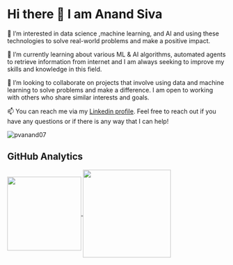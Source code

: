 # Hi there 👋 I am Anand Siva

👀 I’m interested in data science ,machine learning, and AI and using these technologies to solve real-world problems and make a positive impact.

🌱 I’m currently learning about various ML & AI algorithms, automated agents to retrieve information from internet and I am always seeking to improve my skills and knowledge in this field.

💞️ I’m looking to collaborate on projects that involve using data and machine learning to solve problems and make a difference. I am open to working with others who share similar interests and goals.

📫 You can reach me via my [Linkedin profile](https://www.linkedin.com/in/anandsivapv/). Feel free to reach out if you have any questions or if there is any way that I can help!
<p align="left"> <img src="https://komarev.com/ghpvc/?username=pvanand07&label=Profile%20views&color=0e75b6&style=flat" alt="pvanand07" /> </p>

## GitHub Analytics 

<p align="left">
<a href="https://github.com/pvanand07">
  <img  align="center" height="170em" src="https://github-readme-stats-eight-theta.vercel.app/api/top-langs/?username=pvanand07&theme=github-compact&layout=compact&langs_count=10&exclude_repo=gamebase&hide=objective-c,ruby,swift,kotlin,shell" />

  <img  align="center" height="202em" src="https://github-readme-streak-stats.herokuapp.com/?user=pvanand07&theme=github-compact"/>

</a>
</p>
<!---
pvanand07/pvanand07 is a ✨ special ✨ repository because its `README.md` (this file) appears on your GitHub profile.
You can click the Preview link to take a look at your changes.
--->
